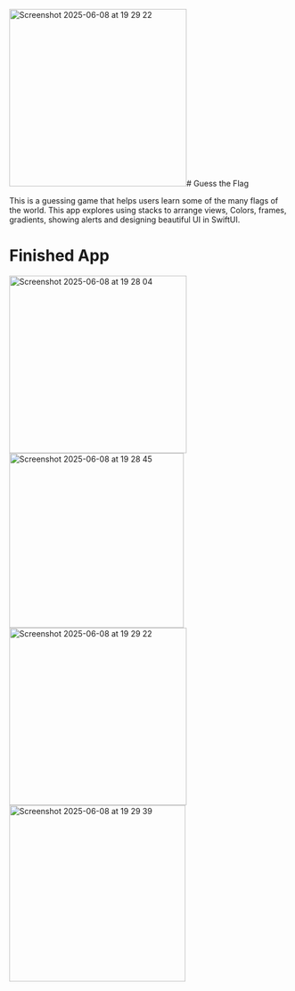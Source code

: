 <img width="318" alt="Screenshot 2025-06-08 at 19 29 22" src="https://github.com/user-attachments/assets/8848217a-c306-41d0-8431-ceab5aa02298" /># Guess the Flag

This is a guessing game that helps users learn some of the many flags of the world. This app explores using stacks to arrange views, Colors, frames, gradients, showing alerts and designing beautiful UI in SwiftUI.

# Finished App
<img width="318" alt="Screenshot 2025-06-08 at 19 28 04" src="https://github.com/user-attachments/assets/4c422c05-2c74-42ee-b331-63d351a71665" />
<img width="313" alt="Screenshot 2025-06-08 at 19 28 45" src="https://github.com/user-attachments/assets/ef90a4a0-2199-4714-9ec3-ab4d7150977b" />
<img width="318" alt="Screenshot 2025-06-08 at 19 29 22" src="https://github.com/user-attachments/assets/ef25e0cc-eb35-4b96-9198-6924203a33c9" />
<img width="316" alt="Screenshot 2025-06-08 at 19 29 39" src="https://github.com/user-attachments/assets/158c9eb9-5764-4a2c-9667-514767946945" />
